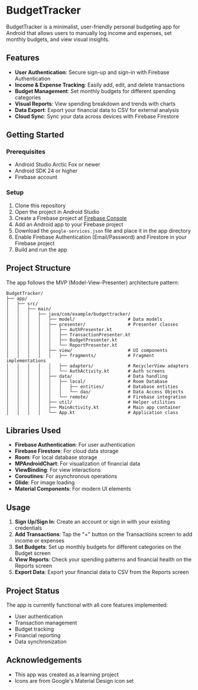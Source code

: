 # BudgetTracker

BudgetTracker is a minimalist, user-friendly personal budgeting app for Android that allows users to manually log income and expenses, set monthly budgets, and view visual insights.

## Features

- **User Authentication**: Secure sign-up and sign-in with Firebase Authentication
- **Income & Expense Tracking**: Easily add, edit, and delete transactions
- **Budget Management**: Set monthly budgets for different spending categories
- **Visual Reports**: View spending breakdown and trends with charts
- **Data Export**: Export your financial data to CSV for external analysis
- **Cloud Sync**: Sync your data across devices with Firebase Firestore

## Getting Started

### Prerequisites

- Android Studio Arctic Fox or newer
- Android SDK 24 or higher
- Firebase account

### Setup

1. Clone this repository
2. Open the project in Android Studio
3. Create a Firebase project at [Firebase Console](https://console.firebase.google.com/)
4. Add an Android app to your Firebase project
5. Download the `google-services.json` file and place it in the app directory
6. Enable Firebase Authentication (Email/Password) and Firestore in your Firebase project
7. Build and run the app

## Project Structure

The app follows the MVP (Model-View-Presenter) architecture pattern:

```
BudgetTracker/
├── app/
│   ├── src/
│   │   ├── main/
│   │   │   ├── java/com/example/budgettracker/
│   │   │   │   ├── model/                    # Data models
│   │   │   │   ├── presenter/                # Presenter classes
│   │   │   │   │   ├── AuthPresenter.kt
│   │   │   │   │   ├── TransactionPresenter.kt
│   │   │   │   │   ├── BudgetPresenter.kt
│   │   │   │   │   └── ReportPresenter.kt
│   │   │   │   ├── view/                     # UI components
│   │   │   │   │   ├── fragments/            # Fragment implementations
│   │   │   │   │   ├── adapters/             # RecyclerView adapters
│   │   │   │   │   └── AuthActivity.kt       # Auth screens
│   │   │   │   ├── data/                     # Data handling
│   │   │   │   │   ├── local/                # Room Database
│   │   │   │   │   │   ├── entities/         # Database entities
│   │   │   │   │   │   └── dao/              # Data Access Objects
│   │   │   │   │   └── remote/               # Firebase integration
│   │   │   │   ├── util/                     # Helper utilities
│   │   │   │   ├── MainActivity.kt           # Main app container
│   │   │   │   └── App.kt                    # Application class
```

## Libraries Used

- **Firebase Authentication**: For user authentication
- **Firebase Firestore**: For cloud data storage
- **Room**: For local database storage
- **MPAndroidChart**: For visualization of financial data
- **ViewBinding**: For view interactions
- **Coroutines**: For asynchronous operations
- **Glide**: For image loading
- **Material Components**: For modern UI elements

## Usage

1. **Sign Up/Sign In**: Create an account or sign in with your existing credentials
2. **Add Transactions**: Tap the "+" button on the Transactions screen to add income or expenses
3. **Set Budgets**: Set up monthly budgets for different categories on the Budget screen
4. **View Reports**: Check your spending patterns and financial health on the Reports screen
5. **Export Data**: Export your financial data to CSV from the Reports screen

## Project Status

The app is currently functional with all core features implemented:
- User authentication
- Transaction management
- Budget tracking
- Financial reporting
- Data synchronization

## Acknowledgements

- This app was created as a learning project
- Icons are from Google's Material Design icon set